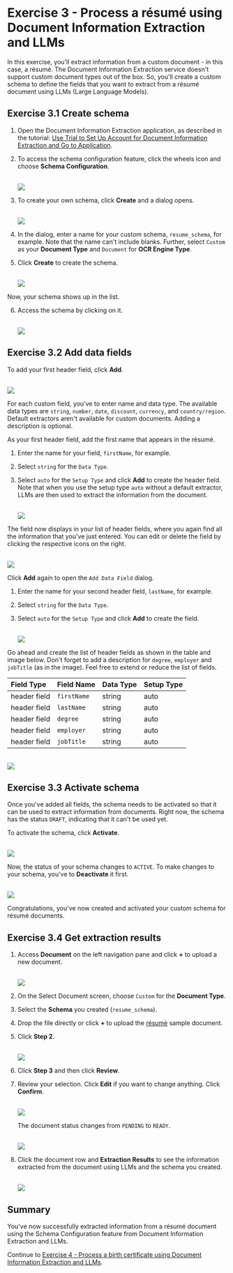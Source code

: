 # Exercise 3 - Process a résumé using Document Information Extraction and LLMs

In this exercise, you'll extract information from a custom document - in this case, a résumé. The Document Information Extraction service doesn't support custom document types out of the box. So, you'll create a custom schema to define the fields that you want to extract from a résumé document using LLMs (Large Language Models).

## Exercise 3.1 Create schema

1. Open the Document Information Extraction application, as described in the tutorial: [Use Trial to Set Up Account for Document Information Extraction and Go to Application](https://developers.sap.com/tutorials/cp-aibus-dox-booster-app.html). 

2. To access the schema configuration feature, click the wheels icon and choose **Schema Configuration**.

    <br>![](/exercises/ex3/images/access-schema-configuration.png)

3. To create your own schema, click **Create** and a dialog opens.

    <br>![](/exercises/ex3/images/create-schema.png)

4. In the dialog, enter a name for your custom schema, `resume_schema`, for example. Note that the name can't include blanks. Further, select `Custom` as your **Document Type** and `Document` for **OCR Engine Type**.

5. Click **Create** to create the schema.

    <br>![](/exercises/ex3/images/create-schema-dialog.png)

Now, your schema shows up in the list. 

6. Access the schema by clicking on it.

    <br>![](/exercises/ex3/images/access-schema.png)



## Exercise 3.2 Add data fields

To add your first header field, click **Add**.

<br>![](/exercises/ex3/images/add-field.png)

For each custom field, you've to enter name and data type. The available data types are `string`, `number`, `date`, `discount`, `currency`, and `country/region`. Default extractors aren't available for custom documents. Adding a description is optional.

As your first header field, add the first name that appears in the résumé.

1. Enter the name for your field, `firstName`, for example.

2. Select `string` for the `Data Type`.

3. Select `auto` for the `Setup Type` and click **Add** to create the header field. Note that when you use the setup type `auto` without a default extractor, LLMs are then used to extract the information from the document.

    <br>![](/exercises/ex3/images/add-firstName.png)

The field now displays in your list of header fields, where you again find all the information that you've just entered. You can edit or delete the field by clicking the respective icons on the right.

<br>![](/exercises/ex3/images/added-firstName.png)

Click **Add** again to open the `Add Data Field` dialog.

1. Enter the name for your second header field, `lastName`, for example.

2. Select `string` for the `Data Type`.

3. Select `auto` for the `Setup Type` and click **Add** to create the field.

    <br>![](/exercises/ex3/images/add-lastName.png)

Go ahead and create the list of header fields as shown in the table and image below. Don't forget to add a description for `degree`, `employer` and `jobTitle` (as in the image). Feel free to extend or reduce the list of fields.

|  Field Type		    |  Field Name           | Data Type     | Setup Type   
|  :------------------- |  :-------------------	| :----------   | :----------    
|  header field         |  `firstName`          | string        | auto       
|  header field         |  `lastName`           | string        | auto
|  header field         |  `degree`             | string        | auto           
|  header field         |  `employer`           | string        | auto       
|  header field         |  `jobTitle`           | string        | auto       
             

<br>![](/exercises/ex3/images/all-fields.png)



## Exercise 3.3 Activate schema

Once you've added all fields, the schema needs to be activated so that it can be used to extract information from documents. Right now, the schema has the status `DRAFT`, indicating that it can't be used yet.

To activate the schema, click **Activate**.

<br>![](/exercises/ex3/images/activate.png)

Now, the status of your schema changes to `ACTIVE`. To make changes to your schema, you've to **Deactivate** it first.

<br>![](/exercises/ex3/images/active.png)

Congratulations, you've now created and activated your custom schema for résumé documents.



## Exercise 3.4 Get extraction results

1.  Access **Document** on the left navigation pane and click **+** to upload a new document.

    <br>![](/exercises/ex3/images/add-document.png)

2. On the Select Document screen, choose `Custom` for the **Document Type**.

3. Select the **Schema** you created (`resume_schema`).

4. Drop the file directly or click **+** to upload the [résumé](https://github.com/SAP-samples/teched2023-AI284v/blob/main/exercises/ex3/files/resume.pdf) sample document.

5. Click **Step 2**.

    <br>![](/exercises/ex3/images/upload.png)

6. Click **Step 3** and then click **Review**.

7. Review your selection. Click **Edit** if you want to change anything. Click **Confirm**.

    <br>![](/exercises/ex3/images/review.png)

    The document status changes from `PENDING` to `READY`.

    <br>![](/exercises/ex3/images/ready.png)

8. Click the document row and **Extraction Results** to see the information extracted from the document using LLMs and the schema you created.

    <br>![](/exercises/ex3/images/results.png)



## Summary

You've now successfully extracted information from a résumé document using the Schema Configuration feature from Document Information Extraction and LLMs.

Continue to [Exercise 4 - Process a birth certificate using Document Information Extraction and LLMs](../ex4/README.md).
